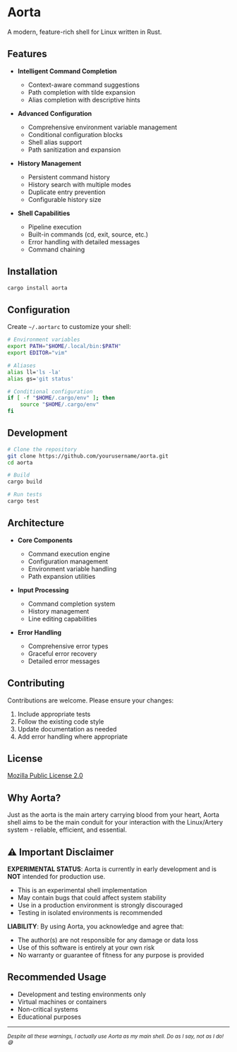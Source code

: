 # Aorta

A modern, feature-rich shell for Linux written in Rust.

## Features

- **Intelligent Command Completion**
  - Context-aware command suggestions
  - Path completion with tilde expansion
  - Alias completion with descriptive hints

- **Advanced Configuration**
  - Comprehensive environment variable management
  - Conditional configuration blocks
  - Shell alias support
  - Path sanitization and expansion

- **History Management**
  - Persistent command history
  - History search with multiple modes
  - Duplicate entry prevention
  - Configurable history size

- **Shell Capabilities**
  - Pipeline execution
  - Built-in commands (cd, exit, source, etc.)
  - Error handling with detailed messages
  - Command chaining

## Installation

```bash
cargo install aorta
```

## Configuration

Create `~/.aortarc` to customize your shell:

```bash
# Environment variables
export PATH="$HOME/.local/bin:$PATH"
export EDITOR="vim"

# Aliases
alias ll='ls -la'
alias gs='git status'

# Conditional configuration
if [ -f "$HOME/.cargo/env" ]; then
    source "$HOME/.cargo/env"
fi
```

## Development

```bash
# Clone the repository
git clone https://github.com/yourusername/aorta.git
cd aorta

# Build
cargo build

# Run tests
cargo test
```

## Architecture

- **Core Components**
  - Command execution engine
  - Configuration management
  - Environment variable handling
  - Path expansion utilities

- **Input Processing**
  - Command completion system
  - History management
  - Line editing capabilities

- **Error Handling**
  - Comprehensive error types
  - Graceful error recovery
  - Detailed error messages

## Contributing

Contributions are welcome. Please ensure your changes:
1. Include appropriate tests
2. Follow the existing code style
3. Update documentation as needed
4. Add error handling where appropriate

## License

[Mozilla Public License 2.0](LICENSE)

## Why Aorta?

Just as the aorta is the main artery carrying blood from your heart, Aorta shell aims to be the main conduit for your interaction with the Linux/Artery system - reliable, efficient, and essential.

## ⚠️ Important Disclaimer

**EXPERIMENTAL STATUS**: Aorta is currently in early development and is **NOT** intended for production use.

- This is an experimental shell implementation
- May contain bugs that could affect system stability
- Use in a production environment is strongly discouraged
- Testing in isolated environments is recommended

**LIABILITY**: By using Aorta, you acknowledge and agree that:
- The author(s) are not responsible for any damage or data loss
- Use of this software is entirely at your own risk
- No warranty or guarantee of fitness for any purpose is provided

## Recommended Usage

- Development and testing environments only
- Virtual machines or containers
- Non-critical systems
- Educational purposes

---
<sub>*Despite all these warnings, I actually use Aorta as my main shell. Do as I say, not as I do! 😅*</sub>
